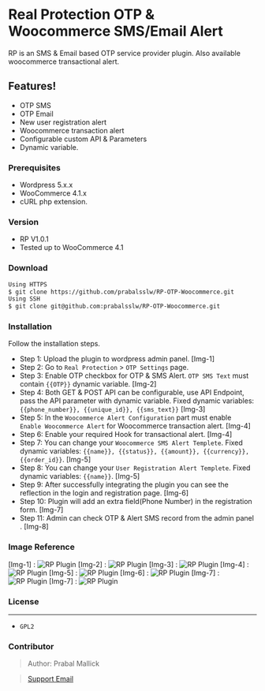 # Real Protection OTP & Woocommerce SMS/Email Alert

RP is an SMS & Email based OTP service provider plugin. Also available woocommerce transactional alert.
## Features!
  - OTP SMS
  - OTP Email
  - New user registration alert
  - Woocommerce transaction alert
  - Configurable custom API & Parameters
  - Dynamic variable.

### Prerequisites
  - Wordpress 5.x.x
  - WooCommerce 4.1.x
  - cURL php extension.

### Version
  - RP V1.0.1
  - Tested up to WooCommerce 4.1

### Download
```sh
Using HTTPS 
$ git clone https://github.com/prabalsslw/RP-OTP-Woocommerce.git
Using SSH 
$ git clone git@github.com:prabalsslw/RP-OTP-Woocommerce.git
```
### Installation
Follow the installation steps.
- Step 1: Upload the plugin to wordpress admin panel. [Img-1]
- Step 2: Go to `Real Protection` > `OTP Settings` page.
- Step 3: Enable OTP checkbox for OTP & SMS Alert. `OTP SMS Text` must contain `{{OTP}}` dynamic variable. [Img-2]
- Step 4: Both GET & POST API can be configurable, use API Endpoint, pass the API parameter with dynamic variable. Fixed dynamic variables: `{{phone_number}}, {{unique_id}}, {{sms_text}}`
[Img-3]
- Step 5: In the `Woocommerce Alert Configuration` part must enable `
Enable Woocommerce Alert` for Woocommerce transaction alert. [Img-4]
- Step 6: Enable your required Hook for transactional alert. [Img-4]
- Step 7: You can change your `Woocommerce SMS Alert Templete`. Fixed dynamic variables: `{{name}}, {{status}}, {{amount}}, {{currency}}, {{order_id}}`. [Img-5]
- Step 8: You can change your `User Registration Alert Templete`. Fixed dynamic variables: `{{name}}`. [Img-5]
- Step 9: After successfully integrating the plugin you can see the reflection in the login and registration page. [Img-6]
- Step 10: Plugin will add an extra field(Phone Number) in the registration form. [Img-7]
- Step 11: Admin can check OTP & Alert SMS record from the admin panel . [Img-8]

### Image Reference
[Img-1] :
![RP Plugin](image/Plugin.jpg)
[Img-2] :
![RP Plugin](image/setuppage.jpg)
[Img-3] :
![RP Plugin](image/setuppage2.jpg)
[Img-4] :
![RP Plugin](image/Setuppage3.jpg)
[Img-5] :
![RP Plugin](image/Setupage4.jpg)
[Img-6] :
![RP Plugin](image/Login.jpg)
[Img-7] :
![RP Plugin](image/Signup.jpg)
[Img-7] :
![RP Plugin](image/History.jpg)

### License
----
- `GPL2`
### Contributor
> Author: Prabal Mallick

> [Support Email](mailto:prabalsslw@gmail.com)